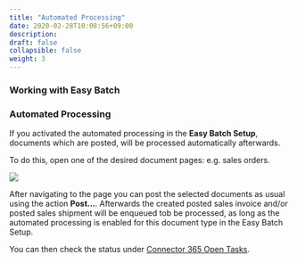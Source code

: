```yaml
---
title: "Automated Processing"
date: 2020-02-28T10:08:56+09:00
description: 
draft: false
collapsible: false
weight: 3
---
```

### Working with Easy Batch

### Automated Processing

If you activated the automated processing in the **Easy Batch Setup**, documents which are posted, will be processed automatically afterwards.  

To do this, open one of the desired document pages: e.g. sales orders.

![](images/apps/Easy_Batch/en-us/app_sales_orders.png)

After navigating to the page you can post the selected documents as usual using the action **Post...**.
Afterwards the created posted sales invoice and/or posted sales shipment will be enqueued tob be processed, as long as the automated processing is enabled for this document type in the Easy Batch Setup. 

You can then check the status under [Connector 365 Open Tasks](/de-de/apps/easybatch/working-with-easy-batch/open-tasks/).
